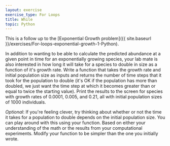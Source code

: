 ```yaml
---
layout: exercise
exercise_type: For Loops
title: While
topic: Python
---
```


This is a follow up to the [Exponential Growth problem]({{ site.baseurl }}/exercises/For-loops-exponential-growth-1-Python).

In addition to wanting to be able to calculate the predicted abundance
at a given point in time for an exponentially growing species, your lab
mate is also interested in how long it will take for a species to double
in size as a function of it's growth rate. Write a function that takes
the growth rate and initial population size as inputs and returns the
number of time steps that it took for the population to double (it's OK
if the population has more than doubled, we just want the time step at
which it becomes greater than or equal to twice the starting value).
Print the results to the screen for species with growth rates of 0.0001,
0.005, and 0.21, all with initial population sizes of 1000 individuals.

*Optional*: If you're feeling clever, try thinking about whether or not
the time it takes for a population to double depends on the initial
population size. You can play around with this using your function.
Based on either your understanding of the math or the results from your
computational experiments. Modify your function to be simpler than the
one you initially wrote.
